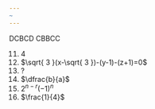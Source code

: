 ```yaml
---
~
---
```


DCBCD
CBBCC

11. $4$
12. $\sqrt{ 3 }(x-\sqrt{ 3 })-(y-1)-(z+1)=0$
13. ?
14. $\dfrac{b}{a}$
15. $2^{n-r}(-1)^n$
16. $\frac{1}{4}$
